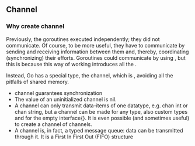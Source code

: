 ## Channel

### Why create channel
Previously, the goroutines executed independently; they did not communicate. Of course, to be more useful, they have to communicate by sending and receiving information between them and, thereby, coordinating (synchronizing) their efforts. Goroutines could communicate by using , but this is  because this way of working introduces all the .

Instead, Go has a special type, the channel, which is , avoiding all the pitfalls of shared memory.
- channel guarantees synchronization
- The value of an uninitialized channel is nil.
- A channel can only transmit data-items of one datatype, e.g. chan int or chan string, but a channel can be made for any type, also custom types and for the empty interface{}. It is even possible (and sometimes useful) to create a channel of channels.
- A channel is, in fact, a typed message queue: data can be transmitted through it. It is a First In First Out (FIFO) structure